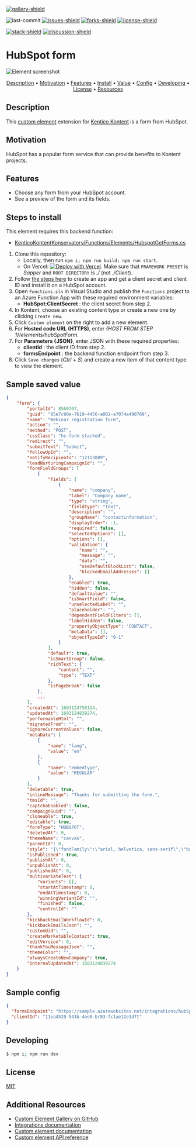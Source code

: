 [![gallery-shield]](https://kentico.github.io/kontent-custom-element-samples/gallery/)

![last-commit]
[![issues-shield]](https://github.com/yuriys-kentico/kenticokontentkonservatory/issues)
[![forks-shield]](https://github.com/yuriys-kentico/kenticokontentkonservatory/network/members)
[![license-shield]](https://github.com/yuriys-kentico/kenticokontentkonservatory/blob/main/license)

[![stack-shield]](https://stackoverflow.com/tags/kentico-kontent)
[![discussion-shield]](https://github.com/Kentico/Home/discussions)

# HubSpot form

![Element screenshot](https://assets-us-01.kc-usercontent.com/10cfe925-5d5a-0029-ac35-5fa8123935a0/fbf641f6-76ad-45bb-b36f-8e7b69782771/HubSpotFormsCustomElement.png)

<p align="center">
  <a href="#description">Description</a> •
  <a href="#motivation">Motivation</a> •
  <a href="#features">Features</a> •
  <a href="#steps-to-install">Install</a> •
  <a href="#sample-saved-value">Value</a> •
  <a href="#sample-config">Config</a> •
  <a href="#developing">Developing</a> •
  <a href="#license">License</a> •
  <a href="#additional-resources">Resources</a>
</p>

## Description

This [custom element](https://docs.kontent.ai/tutorials/develop-apps/integrate/integrating-your-own-content-editing-features) extension for [Kentico Kontent](https://kontent.ai) is a form from HubSpot.

## Motivation

HubSpot has a popular form service that can provide benefits to Kontent projects.

## Features

- Choose any form from your HubSpot account.
- See a preview of the form and its fields.

## Steps to install

This element requires this backend function:

- [KenticoKontentKonservatory/Functions/Elements/HubspotGetForms.cs](https://github.com/yuriys-kentico/KenticoKontentKonservatory/blob/main/Functions/Elements/HubspotGetForms.cs)

1. Clone this repository:
   - Locally, then run `npm i; npm run build; npm run start`.
   - On Vercel: [![Deploy with Vercel](https://vercel.com/button)](https://vercel.com/new/git/external?repository-url=https%3A%2F%2Fgithub.com%2Fyuriys-kentico%2FKenticoKontentKonservatory%2F). Make sure that `FRAMEWORK PRESET` is _Sapper_ and `ROOT DIRECTORY` is _./_ (not _./Client_).
1. Follow [the steps here](https://developers.hubspot.com/docs/api/creating-an-app) to create an app and get a client secret and client ID and install it on a HubSpot account.
1. Open `Functions.sln` in Visual Studio and publish the `Functions` project to an Azure Function App with these required environment variables:
   - **HubSpot:ClientSecret** : the client secret from step 2.
1. In Kontent, choose an existing content type or create a new one by clicking `Create new`.
1. Click `Custom element` on the right to add a new element.
1. For **Hosted code URL (HTTPS)**, enter _{HOST FROM STEP 1}/elements/hubSpotForm_.
1. For **Parameters {JSON}**, enter JSON with these required properties:
   - **clientId** : the client ID from step 2.
   - **formsEndpoint** : the backend function endpoint from step 3.
1. Click `Save changes` (_Ctrl + S_) and create a new item of that content type to view the element.

## Sample saved value

```json
{
    "form": {
        "portalId": 8560707,
        "guid": "85e7c90e-7619-4456-a002-a7074a490769",
        "name": "Webinar registration form",
        "action": "",
        "method": "POST",
        "cssClass": "hs-form stacked",
        "redirect": "",
        "submitText": "Submit",
        "followUpId": "",
        "notifyRecipients": "12113889",
        "leadNurturingCampaignId": "",
        "formFieldGroups": [
            {
                "fields": [
                    {
                        "name": "company",
                        "label": "Company name",
                        "type": "string",
                        "fieldType": "text",
                        "description": "",
                        "groupName": "contactinformation",
                        "displayOrder": -1,
                        "required": false,
                        "selectedOptions": [],
                        "options": [],
                        "validation": {
                            "name": "",
                            "message": "",
                            "data": "",
                            "useDefaultBlockList": false,
                            "blockedEmailAddresses": []
                        },
                        "enabled": true,
                        "hidden": false,
                        "defaultValue": "",
                        "isSmartField": false,
                        "unselectedLabel": "",
                        "placeholder": "",
                        "dependentFieldFilters": [],
                        "labelHidden": false,
                        "propertyObjectType": "CONTACT",
                        "metaData": [],
                        "objectTypeId": "0-1"
                    }
                ],
                "default": true,
                "isSmartGroup": false,
                "richText": {
                    "content": "",
                    "type": "TEXT"
                },
                "isPageBreak": false
            },
            ...
        ],
        "createdAt": 1603124758114,
        "updatedAt": 1603124839274,
        "performableHtml": "",
        "migratedFrom": "",
        "ignoreCurrentValues": false,
        "metaData": [
            {
                "name": "lang",
                "value": "en"
            },
            {
                "name": "embedType",
                "value": "REGULAR"
            }
        ],
        "deletable": true,
        "inlineMessage": "Thanks for submitting the form.",
        "tmsId": "",
        "captchaEnabled": false,
        "campaignGuid": "",
        "cloneable": true,
        "editable": true,
        "formType": "HUBSPOT",
        "deletedAt": 0,
        "themeName": "canvas",
        "parentId": 0,
        "style": "{\"fontFamily\":\"arial, helvetica, sans-serif\",\"backgroundWidth\":\"100%\",\"labelTextColor\":\"#33475b\",\"labelTextSize\":\"13px\",\"helpTextColor\":\"#7C98B6\",\"helpTextSize\":\"11px\",\"legalConsentTextColor\":\"#33475b\",\"legalConsentTextSize\":\"14px\",\"submitColor\":\"#ff7a59\",\"submitAlignment\":\"left\",\"submitFontColor\":\"#ffffff\",\"submitSize\":\"12px\"}",
        "isPublished": true,
        "publishAt": 0,
        "unpublishAt": 0,
        "publishedAt": 0,
        "multivariateTest": {
            "variants": [],
            "startAtTimestamp": 0,
            "endAtTimestamp": 0,
            "winningVariantId": "",
            "finished": false,
            "controlId": ""
        },
        "kickbackEmailWorkflowId": 0,
        "kickbackEmailsJson": "",
        "customUid": "",
        "createMarketableContact": true,
        "editVersion": 0,
        "thankYouMessageJson": "",
        "themeColor": "",
        "alwaysCreateNewCompany": true,
        "internalUpdatedAt": 1603124839274
    }
}
```

## Sample config

```json
{
  "formsEndpoint": "https://sample.azurewebsites.net/integrations/hubSpot/getForms",
  "clientId": "11ea4520-543b-4ee8-br83-fc1ae12e1d7t"
}
```

## Developing

```bash
$ npm i; npm run dev
```

## License

[MIT](https://tldrlegal.com/license/mit-license)

## Additional Resources

- [Custom Element Gallery on GitHub](https://kentico.github.io/kontent-custom-element-samples/gallery/)
- [Integrations documentation](https://docs.kontent.ai/tutorials/develop-apps/integrate/integrations-overview)
- [Custom element documentation](https://docs.kontent.ai/tutorials/develop-apps/integrate/content-editing-extensions)
- [Custom element API reference](https://docs.kontent.ai/reference/custom-elements-js-api)

[gallery-shield]: https://img.shields.io/static/v1?label=&message=extension%20gallery&color=51bce0&style=for-the-badge
[last-commit]: https://img.shields.io/github/last-commit/yuriys-kentico/KenticoKontentKonservatory?style=for-the-badge
[issues-shield]: https://img.shields.io/github/issues/yuriys-kentico/KenticoKontentKonservatory.svg?style=for-the-badge
[forks-shield]: https://img.shields.io/github/forks/yuriys-kentico/KenticoKontentKonservatory.svg?style=for-the-badge
[license-shield]: https://img.shields.io/github/license/yuriys-kentico/KenticoKontentKonservatory.svg?style=for-the-badge
[stack-shield]: https://img.shields.io/badge/Stack%20Overflow-ASK%20NOW-FE7A16.svg?logo=stackoverflow&logoColor=white&style=for-the-badge
[discussion-shield]: https://img.shields.io/badge/GitHub-Discussions-FE7A16.svg?logo=github&style=for-the-badge
